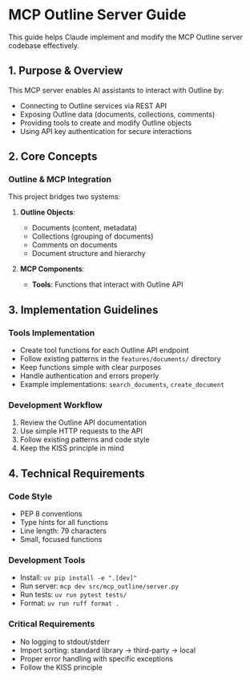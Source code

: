# MCP Outline Server Guide

This guide helps Claude implement and modify the MCP Outline server codebase effectively.

## 1. Purpose & Overview

This MCP server enables AI assistants to interact with Outline by:
- Connecting to Outline services via REST API
- Exposing Outline data (documents, collections, comments)
- Providing tools to create and modify Outline objects
- Using API key authentication for secure interactions

## 2. Core Concepts

### Outline & MCP Integration

This project bridges two systems:

1. **Outline Objects**:
   - Documents (content, metadata)
   - Collections (grouping of documents)
   - Comments on documents
   - Document structure and hierarchy

2. **MCP Components**:
   - **Tools**: Functions that interact with Outline API

## 3. Implementation Guidelines

### Tools Implementation
- Create tool functions for each Outline API endpoint
- Follow existing patterns in the `features/documents/` directory
- Keep functions simple with clear purposes
- Handle authentication and errors properly
- Example implementations: `search_documents`, `create_document`

### Development Workflow
1. Review the Outline API documentation
2. Use simple HTTP requests to the API
3. Follow existing patterns and code style
4. Keep the KISS principle in mind

## 4. Technical Requirements

### Code Style
- PEP 8 conventions
- Type hints for all functions
- Line length: 79 characters
- Small, focused functions

### Development Tools
- Install: `uv pip install -e ".[dev]"`
- Run server: `mcp dev src/mcp_outline/server.py`
- Run tests: `uv run pytest tests/`
- Format: `uv run ruff format .`

### Critical Requirements
- No logging to stdout/stderr
- Import sorting: standard library → third-party → local
- Proper error handling with specific exceptions
- Follow the KISS principle

